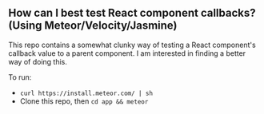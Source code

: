 ## How can I best test React component callbacks? (Using Meteor/Velocity/Jasmine)

This repo contains a somewhat clunky way of testing a React component's callback value to a parent component.  I am interested in finding a better way of doing this.


To run:
- ```curl https://install.meteor.com/ | sh```
-  Clone this repo, then ```cd app && meteor```
